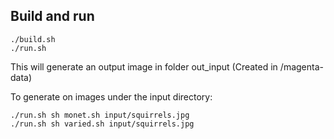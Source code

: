 ## Build and run

```
./build.sh
./run.sh
```
This will generate an output image in folder out_input (Created in /magenta-data)

To generate on images under the input directory:

```
./run.sh sh monet.sh input/squirrels.jpg
./run.sh sh varied.sh input/squirrels.jpg
```
